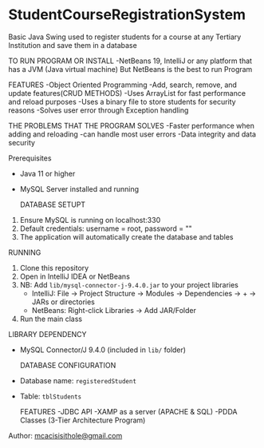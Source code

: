 # StudentCourseRegistrationSystem
Basic Java Swing used to register students for a course at any Tertiary Institution and save them in a database


TO RUN PROGRAM OR INSTALL
-NetBeans 19, IntelliJ or any platform that has a JVM (Java virtual machine)
 But NetBeans is the best to run Program


FEATURES
-Object Oriented Programming
-Add, search, remove, and update features(CRUD METHODS)
-Uses ArrayList for fast performance and reload purposes
-Uses a binary file to store students for security reasons 
-Solves user error through Exception handling


THE PROBLEMS THAT THE PROGRAM SOLVES
-Faster performance when adding and reloading
-can handle most user errors
-Data integrity and data security



Prerequisites
- Java 11 or higher
- MySQL Server installed and running


  DATABASE SETUPT
1. Ensure MySQL is running on localhost:330
2. Default credentials: username = root, password = ""
3. The application will automatically create the database and tables


  RUNNING
1. Clone this repository
2. Open in IntelliJ IDEA or NetBeans
3. NB: Add `lib/mysql-connector-j-9.4.0.jar` to your project libraries
   - IntelliJ: File → Project Structure → Modules → Dependencies → + → JARs or directories
   - NetBeans: Right-click Libraries → Add JAR/Folder
4. Run the main class


  LIBRARY DEPENDENCY
- MySQL Connector/J 9.4.0 (included in `lib/` folder)


  DATABASE CONFIGURATION
- Database name: `registeredStudent`
- Table: `tblStudents`


  FEATURES
-JDBC API
-XAMP as a server (APACHE & SQL)
-PDDA Classes (3-Tier Architecture Program)


Author: mcacisisithole@gmail.com
